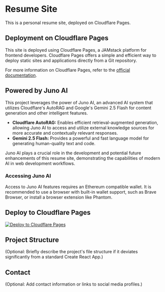 # Resume Site

This is a personal resume site, deployed on Cloudflare Pages.

## Deployment on Cloudflare Pages

This site is deployed using Cloudflare Pages, a JAMstack platform for frontend developers. Cloudflare Pages offers a simple and efficient way to deploy static sites and applications directly from a Git repository.

For more information on Cloudflare Pages, refer to the [official documentation](https://developers.cloudflare.com/pages/).

## Powered by Juno AI

This project leverages the power of Juno AI, an advanced AI system that utilizes Cloudflare's AutoRAG and Google's Gemini 2.5 Flash for content generation and other intelligent features.

- **Cloudflare AutoRAG:** Enables efficient retrieval-augmented generation, allowing Juno AI to access and utilize external knowledge sources for more accurate and contextually relevant responses.
- **Gemini 2.5 Flash:** Provides a powerful and fast language model for generating human-quality text and code.

Juno AI plays a crucial role in the development and potential future enhancements of this resume site, demonstrating the capabilities of modern AI in web development workflows.

### Accessing Juno AI

Access to Juno AI features requires an Ethereum compatible wallet. It is recommended to use a browser with built-in wallet support, such as Brave Browser, or install a browser extension like Phantom.

## Deploy to Cloudflare Pages

[![Deploy to Cloudflare Pages](https://pages.cloudflare.com/button)](https://pages.cloudflare.com/deploy?url=https://github.com/arbuthnot-eth/Resume_site)

## Project Structure

(Optional: Briefly describe the project's file structure if it deviates significantly from a standard Create React App.)

## Contact

(Optional: Add contact information or links to social media profiles.)
